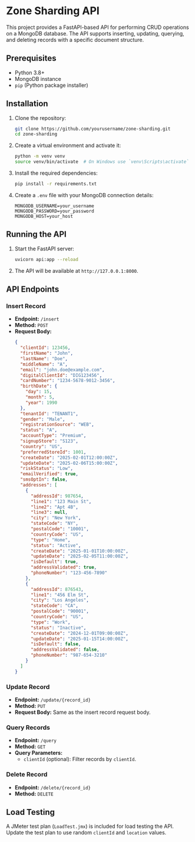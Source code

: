 # Zone Sharding API

This project provides a FastAPI-based API for performing CRUD operations on a MongoDB database. The API supports inserting, updating, querying, and deleting records with a specific document structure.

## Prerequisites

- Python 3.8+
- MongoDB instance
- `pip` (Python package installer)

## Installation

1. Clone the repository:
    ```sh
    git clone https://github.com/yourusername/zone-sharding.git
    cd zone-sharding
    ```

2. Create a virtual environment and activate it:
    ```sh
    python -m venv venv
    source venv/bin/activate  # On Windows use `venv\Scripts\activate`
    ```

3. Install the required dependencies:
    ```sh
    pip install -r requirements.txt
    ```

4. Create a `.env` file with your MongoDB connection details:
    ```env
    MONGODB_USERNAME=your_username
    MONGODB_PASSWORD=your_password
    MONGODB_HOST=your_host
    ```

## Running the API

1. Start the FastAPI server:
    ```sh
    uvicorn api:app --reload
    ```

2. The API will be available at `http://127.0.0.1:8000`.

## API Endpoints

### Insert Record

- **Endpoint:** `/insert`
- **Method:** `POST`
- **Request Body:**
    ```json
    {
      "clientId": 123456,
      "firstName": "John",
      "lastName": "Doe",
      "middleName": "A",
      "email": "john.doe@example.com",
      "digitalClientId": "DIG123456",
      "cardNumber": "1234-5678-9012-3456",
      "birthDate": {
        "day": 15,
        "month": 5,
        "year": 1990
      },
      "tenantId": "TENANT1",
      "gender": "Male",
      "registrationSource": "WEB",
      "status": "A",
      "accountType": "Premium",
      "signupStore": "S123",
      "country": "US",
      "preferredStoreId": 1001,
      "createDate": "2025-02-01T12:00:00Z",
      "updateDate": "2025-02-06T15:00:00Z",
      "riskStatus": "Low",
      "emailVerified": true,
      "smsOptIn": false,
      "addresses": [
        {
          "addressId": 987654,
          "line1": "123 Main St",
          "line2": "Apt 4B",
          "line3": null,
          "city": "New York",
          "stateCode": "NY",
          "postalCode": "10001",
          "countryCode": "US",
          "type": "Home",
          "status": "Active",
          "createDate": "2025-01-01T10:00:00Z",
          "updateDate": "2025-02-05T11:00:00Z",
          "isDefault": true,
          "addressValidated": true,
          "phoneNumber": "123-456-7890"
        },
        {
          "addressId": 876543,
          "line1": "456 Elm St",
          "city": "Los Angeles",
          "stateCode": "CA",
          "postalCode": "90001",
          "countryCode": "US",
          "type": "Work",
          "status": "Inactive",
          "createDate": "2024-12-01T09:00:00Z",
          "updateDate": "2025-01-15T14:00:00Z",
          "isDefault": false,
          "addressValidated": false,
          "phoneNumber": "987-654-3210"
        }
      ]
    }
    ```

### Update Record

- **Endpoint:** `/update/{record_id}`
- **Method:** `PUT`
- **Request Body:** Same as the insert record request body.

### Query Records

- **Endpoint:** `/query`
- **Method:** `GET`
- **Query Parameters:**
    - `clientId` (optional): Filter records by `clientId`.

### Delete Record

- **Endpoint:** `/delete/{record_id}`
- **Method:** `DELETE`

## Load Testing

A JMeter test plan (`LoadTest.jmx`) is included for load testing the API. Update the test plan to use random `clientId` and `location` values.

